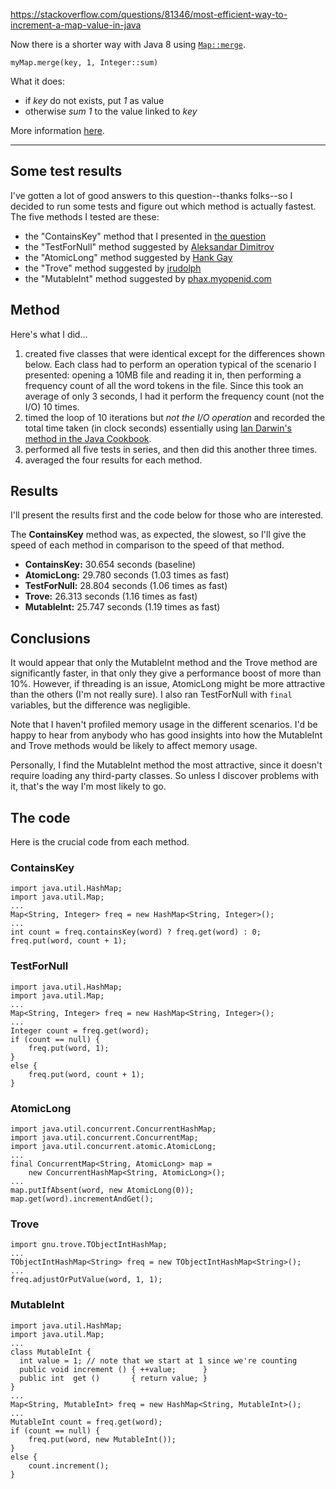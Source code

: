 https://stackoverflow.com/questions/81346/most-efficient-way-to-increment-a-map-value-in-java

Now there is a shorter way with Java 8 using [`Map::merge`][1].

    myMap.merge(key, 1, Integer::sum)

What it does:

- if *key* do not exists, put *1* as value
- otherwise *sum 1* to the value linked to *key*

More information [here][2].


[1]: https://docs.oracle.com/en/java/javase/11/docs/api/java.base/java/util/Map.html#merge(K,V,java.util.function.BiFunction)
[2]: https://docs.oracle.com/javase/8/docs/api/java/util/Map.html#merge-K-V-java.util.function.BiFunction-

---

## Some test results

I've gotten a lot of good answers to this question--thanks folks--so I decided to run some tests and figure out which method is actually fastest. The five methods I tested are these:

* the "ContainsKey" method that I presented in [the question](https://stackoverflow.com/questions/81346/most-efficient-way-to-increment-a-map-value-in-java)
* the "TestForNull" method suggested by [Aleksandar Dimitrov](#81765)
* the "AtomicLong" method suggested by [Hank Gay](#81522)
* the "Trove" method suggested by [jrudolph](#81399)
* the "MutableInt" method suggested by [phax.myopenid.com](#81550)

## Method

Here's what I did...

1. created five classes that were identical except for the differences shown below. Each class had to perform an operation typical of the scenario I presented: opening a 10MB file and reading it in, then performing a frequency count of all the word tokens in the file. Since this took an average of only 3 seconds, I had it perform the frequency count (not the I/O) 10 times.
2. timed the loop of 10 iterations but _not the I/O operation_ and recorded the total time taken (in clock seconds) essentially using [Ian Darwin's method in the Java Cookbook](http://books.google.com/books?id=t85jM-ZwTX0C&printsec=frontcover&dq=java+cookbook&sig=ACfU3U1lAe1vnbVUwdIcWeTpaxZi1xVUXQ#PPA734,M1).
3. performed all five tests in series, and then did this another three times.
4. averaged the four results for each method.

## Results

I'll present the results first and the code below for those who are interested.

The **ContainsKey** method was, as expected, the slowest, so I'll give the speed of each method in comparison to the speed of that method.

* **ContainsKey:** 30.654 seconds (baseline)
* **AtomicLong:** 29.780 seconds (1.03 times as fast)
* **TestForNull:** 28.804 seconds (1.06 times as fast)
* **Trove:** 26.313 seconds (1.16 times as fast)
* **MutableInt:** 25.747 seconds (1.19 times as fast)

## Conclusions

It would appear that only the MutableInt method and the Trove method are significantly faster, in that only they give a performance boost of more than 10%. However, if threading is an issue, AtomicLong might be more attractive than the others (I'm not really sure). I also ran TestForNull with <code>final</code> variables, but the difference was negligible.

Note that I haven't profiled memory usage in the different scenarios. I'd be happy to hear from anybody who has good insights into how the MutableInt and Trove methods would be likely to affect memory usage.

Personally, I find the MutableInt method the most attractive, since it doesn't require loading any third-party classes. So unless I discover problems with it, that's the way I'm most likely to go.

## The code

Here is the crucial code from each method.

### ContainsKey

    import java.util.HashMap;
    import java.util.Map;
    ...
    Map<String, Integer> freq = new HashMap<String, Integer>();
    ...
    int count = freq.containsKey(word) ? freq.get(word) : 0;
    freq.put(word, count + 1);

### TestForNull

    import java.util.HashMap;
    import java.util.Map;
    ...
    Map<String, Integer> freq = new HashMap<String, Integer>();
    ...
    Integer count = freq.get(word);
    if (count == null) {
        freq.put(word, 1);
    }
    else {
        freq.put(word, count + 1);
    }

### AtomicLong

    import java.util.concurrent.ConcurrentHashMap;
    import java.util.concurrent.ConcurrentMap;
    import java.util.concurrent.atomic.AtomicLong;
    ...
    final ConcurrentMap<String, AtomicLong> map = 
        new ConcurrentHashMap<String, AtomicLong>();
    ...
    map.putIfAbsent(word, new AtomicLong(0));
    map.get(word).incrementAndGet();

### Trove

    import gnu.trove.TObjectIntHashMap;
    ...
    TObjectIntHashMap<String> freq = new TObjectIntHashMap<String>();
    ...
    freq.adjustOrPutValue(word, 1, 1);

### MutableInt

    import java.util.HashMap;
    import java.util.Map;
    ...
    class MutableInt {
      int value = 1; // note that we start at 1 since we're counting
      public void increment () { ++value;      }
      public int  get ()       { return value; }
    }
    ...
    Map<String, MutableInt> freq = new HashMap<String, MutableInt>();
    ...
    MutableInt count = freq.get(word);
    if (count == null) {
        freq.put(word, new MutableInt());
    }
    else {
        count.increment();
    }

